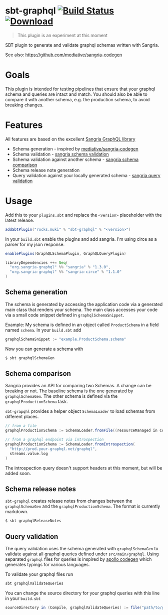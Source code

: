 # sbt-graphql [![Build Status](https://travis-ci.org/muuki88/sbt-graphql.svg?branch=master)](https://travis-ci.org/muuki88/sbt-graphql) [ ![Download](https://api.bintray.com/packages/sbt/sbt-plugin-releases/sbt-graphql/images/download.svg) ](https://bintray.com/sbt/sbt-plugin-releases/sbt-graphql/_latestVersion) 

> This plugin is an experiment at this moment

SBT plugin to generate and validate graphql schemas written with Sangria.

See also: https://github.com/mediative/sangria-codegen

# Goals

This plugin is intended for testing pipelines that ensure that your graphql
schema and queries are intact and match. You should also be able to compare
it with another schema, e.g. the production schema, to avoid breaking changes.

# Features

All features are based on the excellent [Sangria GraphQL library](http://sangria-graphql.org)

* Schema generation - inspired by [mediative/sangria-codegen](https://github.com/mediative/sangria-codegen)
* Schema validation - [sangria schema validation](http://sangria-graphql.org/learn/#schema-validation)
* Schema validation against another schema - [sangria schema comparison](http://sangria-graphql.org/learn/#schema-comparison)
* Schema release note generation
* Query validation against your locally generated schema - [sangria query validation](http://sangria-graphql.org/learn/#query-validation)

# Usage

Add this to your `plugins.sbt` and replace the `<version>` placeholder with the latest release.

```scala
addSbtPlugin("rocks.muki" % "sbt-graphql" % "<version>")
```

In your `build.sbt` enable the plugins and add sangria. I'm using circe as a parser for my json response.

```scala
enablePlugins(GraphQLSchemaPlugin, GraphQLQueryPlugin)

libraryDependencies ++= Seq(
  "org.sangria-graphql" %% "sangria" % "1.3.0",
  "org.sangria-graphql" %% "sangria-circe" % "1.1.0"
)
``` 

## Schema generation

The schema is generated by accessing the application code via a generated main class that renders
your schema. The main class accesses your code via a small code snippet defined in `graphqlSchemaSnippet`.

Example:
My schema is defined in an object called `ProductSchema` in a field named `schema`.
In your `build.sbt` add

```scala
graphqlSchemaSnippet := "example.ProductSchema.schema"
``` 

Now you can generate a schema with

```bash
$ sbt graphqlSchemaGen
```

## Schema comparison

Sangria provides an API for comparing two Schemas. A change can be breaking or not.
The baseline schema is the one generated by `graphqlSchemaGen`. The other schema is
defined via the `graphqlProductionSchema` task.

`sbt-grapqhl` provides a helper object `SchemaLoader` to load schemas from different
places.

```scala
// from a file
graphqlProductionSchema := SchemaLoader.fromFile((resourceManaged in Compile).value / "prod.graphql")

// from a graphql endpoint via introspection
graphqlProductionSchema := SchemaLoader.fromIntrospection(
  "http://prod.your-graphql.net/graphql",
  streams.value.log
)
```

The introspection query doesn't support headers at this moment, but will be added
soon.

## Schema release notes

`sbt-graphql` creates release notes from changes between the `graphqlSchemaGen` and the
`graphqlProductionSchema`. The format is currently markdown.

```bash
$ sbt graphqlReleaseNotes
```

## Query validation

The query validation uses the schema generated with `graphqlSchemaGen` to validate against all
graphql queries defined under `src/main/graphql`. Using separated `graphql` files for queries
is inspired by [apollo codegen](https://github.com/apollographql/apollo-codegen) which generates
typings for various languages.

To validate your graphql files run

```bash
sbt graphqlValidateQueries
```

You can change the source directory for your graphql queries with this line in
your `build.sbt`

```scala
sourceDirectory in (Compile, graphqlValidateQueries) := file("path/to/graphql")
```